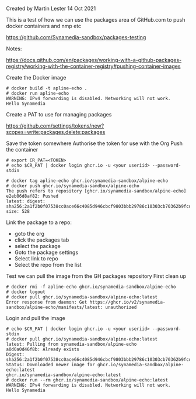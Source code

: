 Created by Martin Lester 14 Oct 2021

This is a test of how we can use the packages area of GitHub.com to push docker containers and nmp etc

https://github.com/Synamedia-sandbox/packages-testing

Notes:

https://docs.github.com/en/packages/working-with-a-github-packages-registry/working-with-the-container-registry#pushing-container-images

Create the Docker image

```
# docker build -t apline-echo .
# docker run apline-echo
WARNING: IPv4 forwarding is disabled. Networking will not work.
Hello Synamedia

```

Create a PAT to use for managing packages

https://github.com/settings/tokens/new?scopes=write:packages,delete:packages

Save the token somewhere
Authorise the token for use with the Org
Push the container

```
# export CR_PAT=<TOKEN>
# echo $CR_PAT | docker login ghcr.io -u <your useriid> --password-stdin

# docker tag apline-echo ghcr.io/synamedia-sandbox/alpine-echo
# docker push ghcr.io/synamedia-sandbox/alpine-echo
The push refers to repository [ghcr.io/synamedia-sandbox/alpine-echo]
e2eb06d8af82: Pushed
latest: digest: sha256:2a1f2b0f07538cc0ace66c4085d946cbcf9803bbb29786c10303cb70362b9fcd size: 528
```

Link the package to a repo:
- goto the org
- click the packages tab
- select the package
- Goto the package settings
- Select link to repo
- Select the repo from the list

Test we can pull the image from the GH packages repository
First clean up

```
# docker rmi -f apline-echo ghcr.io/synamedia-sandbox/alpine-echo
# docker logout
# docker pull ghcr.io/synamedia-sandbox/alpine-echo:latest
Error response from daemon: Get https://ghcr.io/v2/synamedia-sandbox/alpine-echo/manifests/latest: unauthorized
```

Login and pull the image

```
# echo $CR_PAT | docker login ghcr.io -u <your useriid> --password-stdin
# docker pull ghcr.io/synamedia-sandbox/alpine-echo:latest
latest: Pulling from synamedia-sandbox/alpine-echo
a0d0a0d46f8b: Already exists
Digest: sha256:2a1f2b0f07538cc0ace66c4085d946cbcf9803bbb29786c10303cb70362b9fcd
Status: Downloaded newer image for ghcr.io/synamedia-sandbox/alpine-echo:latest
ghcr.io/synamedia-sandbox/alpine-echo:latest
# docker run --rm ghcr.io/synamedia-sandbox/alpine-echo:latest
WARNING: IPv4 forwarding is disabled. Networking will not work.
Hello Synamedia
```
